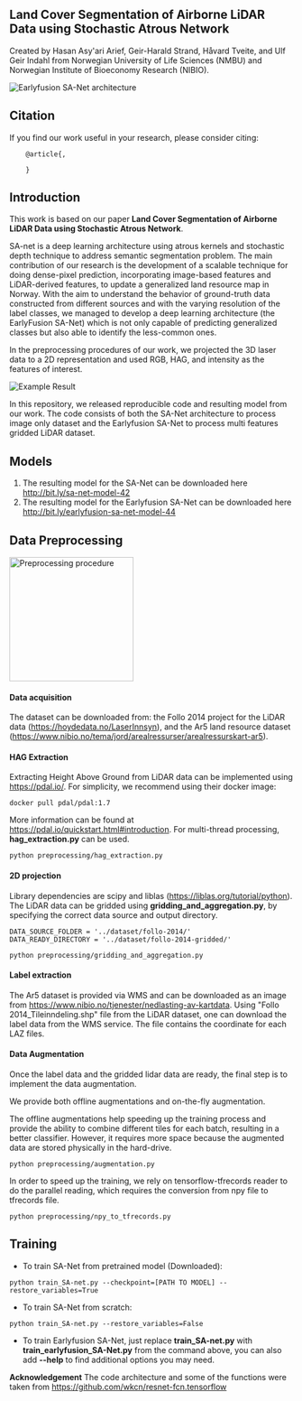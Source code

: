 ## Land Cover Segmentation of Airborne LiDAR Data using Stochastic Atrous Network
Created by Hasan Asy'ari Arief, Geir-Harald Strand, Håvard Tveite, and Ulf Geir Indahl from Norwegian University of Life Sciences (NMBU) and Norwegian Institute of Bioeconomy Research (NIBIO).

![Earlyfusion SA-Net architecture](https://github.com/hasanari/SA-net/blob/master/images/teaser.png)

## Citation
If you find our work useful in your research, please consider citing:

        @article{,

        }

## Introduction
This work is based on our paper **Land Cover Segmentation of Airborne LiDAR Data using Stochastic Atrous Network**.

SA-net is a deep learning architecture using atrous kernels and stochastic depth technique to address semantic segmentation problem.
The main contribution of our research is the development of a scalable technique for doing dense-pixel prediction, incorporating image-based features and LiDAR-derived features, to update a generalized land resource map in Norway. With the aim to understand the behavior of ground-truth data constructed from different sources and with the varying resolution of the label classes, we managed to develop a deep learning architecture (the EarlyFusion SA-Net) which is not only capable of predicting generalized classes but also able to identify the less-common ones. 

In the preprocessing procedures of our work, we projected the 3D laser data to a 2D representation and used RGB, HAG, and intensity as the features of interest.

![Example Result](https://github.com/hasanari/SA-net/blob/master/images/result.png)

In this repository, we released reproducible code and resulting model from our work. The code consists of both the SA-Net architecture to process image only dataset and the Earlyfusion SA-Net to process multi features gridded LiDAR dataset. 

## Models

1. The resulting model for the SA-Net can be downloaded here http://bit.ly/sa-net-model-42
2. The resulting model for the Earlyfusion SA-Net can be downloaded here http://bit.ly/earlyfusion-sa-net-model-44

## Data Preprocessing

<img alt="Preprocessing procedure" src="https://github.com/hasanari/SA-net/blob/master/images/preprocess.png" height="220" >


#### Data acquisition
The dataset can be downloaded from:
the Follo 2014 project for the LiDAR data (https://hoydedata.no/LaserInnsyn), and
the Ar5 land resource dataset (https://www.nibio.no/tema/jord/arealressurser/arealressurskart-ar5).

#### HAG Extraction
Extracting Height Above Ground from LiDAR data can be implemented using https://pdal.io/. For simplicity, we recommend using their docker image:
~~~~
docker pull pdal/pdal:1.7
~~~~
More information can be found at https://pdal.io/quickstart.html#introduction.
For multi-thread processing, **hag_extraction.py** can be used.
~~~~
python preprocessing/hag_extraction.py 
~~~~

#### 2D projection
Library dependencies are scipy and liblas (https://liblas.org/tutorial/python). 
The LiDAR data can be gridded using **gridding_and_aggregation.py**, by specifying the correct data source and output directory.
~~~~
DATA_SOURCE_FOLDER = '../dataset/follo-2014/' 
DATA_READY_DIRECTORY = '../dataset/follo-2014-gridded/'
~~~~
~~~~
python preprocessing/gridding_and_aggregation.py 
~~~~

#### Label extraction
The Ar5 dataset is provided via WMS and can be downloaded as an image from https://www.nibio.no/tjenester/nedlasting-av-kartdata. 
Using "Follo 2014_Tileinndeling.shp" file from the LiDAR dataset, one can download the label data from the WMS service.
The file contains the coordinate for each LAZ files.

#### Data Augmentation
Once the label data and the gridded lidar data are ready, the final step is to implement the data augmentation.

We provide both offline augmentations and on-the-fly augmentation.

The offline augmentations help speeding up the training process and provide the ability to combine different tiles for each batch, resulting in a better classifier. However, it requires more space because the augmented data are stored physically in the hard-drive.
~~~~
python preprocessing/augmentation.py 
~~~~
In order to speed up the training, we rely on tensorflow-tfrecords reader to do the parallel reading, which requires the conversion from npy file to tfrecords file.
~~~~
python preprocessing/npy_to_tfrecords.py 
~~~~

## Training
- To train SA-Net from pretrained model (Downloaded):
~~~~
python train_SA-net.py --checkpoint=[PATH TO MODEL] --restore_variables=True 
~~~~


- To train SA-Net from scratch:
~~~~
python train_SA-net.py --restore_variables=False 
~~~~

- To train Earlyfusion SA-Net, just replace **train_SA-net.py** with **train_earlyfusion_SA-Net.py** from the command above, you can also add **--help** to find additional options you may need.


**Acknowledgement** 
The code architecture and some of the functions were taken from https://github.com/wkcn/resnet-fcn.tensorflow
